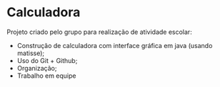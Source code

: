 # Calculadora
Projeto criado pelo grupo para realização de atividade escolar: 
- Construção de calculadora com interface gráfica em java (usando matisse);
- Uso do Git + Github;
- Organização;
- Trabalho em equipe
